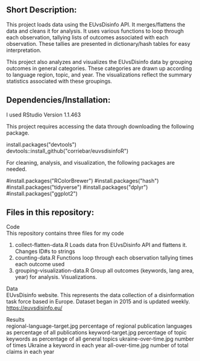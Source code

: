 
## Short Description:

This project loads data using the EUvsDisinfo API. It merges/flattens the data and cleans it for analysis. 
It uses various functions to loop through each observation, tallying lists of outcomes associated with each 
observation. These tallies are presented in dictionary/hash tables for easy interpretation. 

This project also analyzes and visualizes the EUvsDisinfo data by grouping outcomes in general categories. These
categories are drawn up according to language region, topic, and year. The visualizations reflect the summary 
statistics associated with these groupings. 


## Dependencies/Installation:

I used RStudio Version 1.1.463

This project requires accessing the data through downloading the following package. 

install.packages("devtools")
devtools::install_github("corriebar/euvsdisinfoR")

For cleaning, analysis, and visualization, the following packages are needed. 

#install.packages("RColorBrewer")
#install.packages("hash")
#install.packages("tidyverse")
#install.packages("dplyr")
#install.packages("ggplot2")


## Files in this repository:


Code\
This repository contains three files for my code
1. collect-flatten-data.R             Loads data fron EUvsDisinfo API and flattens it. Changes ID#s to strings 
2. counting-data.R                    Functions loop through each observation tallying times each outcome used
3. grouping-visualization-data.R      Group all outcomes (keywords, lang area, year) for analysis. Visualizations.

Data\
EUvsDisinfo website. This represents the data collection of a disinformation task force based in Europe. 
Dataset began in 2015 and is updated weekly. https://euvsdisinfo.eu/

Results\
regional-language-target.jpg     percentage of regional publication languages as percentage of all publications
keyword-target.jpg               percentage of topic keywords as percentage of all general topics
ukraine-over-time.jpg            number of times Ukraine a keyword in each year 
all-over-time.jpg                number of total claims in each year 





